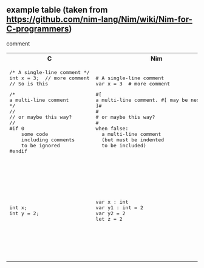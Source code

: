 ## example table (taken from https://github.com/nim-lang/Nim/wiki/Nim-for-C-programmers)

comment

<table>
  <tr>
    <th>C</th><th>Nim</th><th>Comment</th>
  </tr>

  <tr>
<td>
<pre>
/* A single-line comment */
int x = 3;  // more comment
// So is this
</pre>
<pre>
/*
a multi-line comment
*/
//
// or maybe this way?
//
#if 0
    some code 
    including comments 
    to be ignored
#endif
</pre>
</td>
<td>
<pre>
# A single-line comment
var x = 3  # more comment
</pre>
<pre>
#[
a multi-line comment. #[ may be nested ]#
]#
#
# or maybe this way?
#
when false:
  a multi-line comment 
  (but must be indented 
  to be included)
</pre>
</td>
<td>
<b>Single line comments</b>. Use the hash char (#).
<br>
<br>
<b>Multi-line comments</b>. Readability vs easy of use?
</td>
  </tr>
  <tr>
<td>
<pre>
int x;
int y = 2;
</pre>
</td>
<td>
<pre>
var x : int
var y1 : int = 2
var y2 = 2
let z = 2
</pre>
</td>
<td><b>Define variable</b>. y2 uses type inference. z is single-assignment. In Nim, uninitialized variables is initialized to 0/nil or similar defaults.</i>
</td>
  </tr>

</table>
